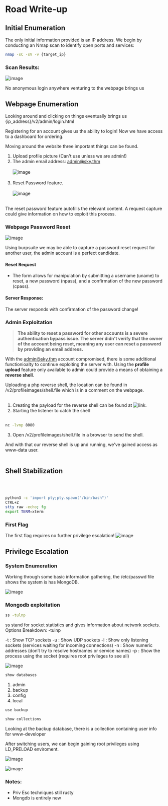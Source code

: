# Road Write-up

## Initial Enumeration

The only initial information provided is an IP address. We begin by conducting an Nmap scan to identify open ports and services:

```bash
nmap -sC -sV -v {target_ip}
```
### Scan Results:
![image](https://github.com/user-attachments/assets/8a900757-5405-458e-ba6b-bf2435ee8803)

No anonymous login anywhere venturing to the webpage brings us 

## Webpage Enumeration

Looking around and clicking on things eventually brings us {ip_address}/v2/admin/login.html

Registering for an account gives us the ability to login! Now we have access to a dashboard for ordering.

Moving around the website three important things can be found.

1. Upload profile picture (Can't use unless we are admin!)
2. The admin email address: admin@sky.thm
<br/><br/>
![image](https://github.com/user-attachments/assets/ede4905b-decc-4c73-a6ce-d51263151496)
<br/><br/>
4. Reset Password feature.
<br/><br/>
![image](https://github.com/user-attachments/assets/66cb4b96-e919-4db7-ad66-8d8b3109071f)
<br/><br/>

The reset password feature autofills the relevant content. A request capture could give information on how to exploit this process.
### Webpage Password Reset

![image](https://github.com/user-attachments/assets/98adb69b-ed3b-477d-bf93-87894018be66)

Using burpsuite we may be able to capture a password reset request for another user, the admin account is a perfect candidate.

#### Reset Request
- The form allows for manipulation by submitting a username (uname) to reset, a new password (npass), and a confirmation of the new password (cpass).

#### Server Response:
The server responds with confirmation of the password change!

### Admin Exploitation
> **The ability to reset a password for other accounts is a severe **authentication bypass** issue. The server didn't verify that the owner of the account being reset, meaning any user can reset a password by providing an email address.**

With the admin@sky.thm account compromised, there is some additional functionioalty to continue exploiting the server with. Using the **profile upload** feature only available to admin could provide a means of obtaining a **reverse shell**.

Uploading a php reverse shell, the location can be found in /v2/profileimages/shell.file which is in a comment on the webpage.
<br/><br/>
1. Creating the payload for the reverse shell can be found at ![link](https://github.com/pentestmonkey/php-reverse-shell).
2. Starting the listener to catch the shell
<br/><br/>
```bash
nc -lvnp 8080
```
3. Open /v2/profileimages/shell.file in a browser to send the shell.

And with that our reverse shell is up and running, we've gained access as www-data user.
<br/><br/>
## Shell Stabilization
<br/><br/>
```bash
python3 -c 'import pty;pty.spawn("/bin/bash")'
CTRL+Z
stty raw -echo; fg
export TERM=xterm
```
### First Flag
The first flag requires no further privilege escalation!
![image](https://github.com/user-attachments/assets/e72c2721-d40c-4231-ada1-0d5383f6f59c)

## Privilege Escalation

### System Enumeration

Working through some basic information gathering, the /etc/passwd file shows the system is has MongoDB.

![image](https://github.com/user-attachments/assets/e7844299-64b8-4c51-a312-fe604d74e915)

### Mongodb exploitation

```bash
ss -tulnp
```
ss stand for socket statistics and gives information about network sockets.
Options Breakdown: -tulnp

-t : Show TCP sockets
-u : Show UDP sockets
-l : Show only listening sockets (services waiting for incoming connections)
-n : Show numeric addresses (don’t try to resolve hostnames or service names)
-p : Show the process using the socket (requires root privileges to see all)

![image](https://github.com/user-attachments/assets/22ef5b29-8fd0-4885-82df-94e2458920d5)

```bash
show databases
```
1. admin
2. backup
3. config
4. local

```bash
use backup
```
```bash
show collections
```
Looking at the backup database, there is a collection containing user info for www-developer

After switching users, we can begin gaining root privileges using LD_PRELOAD enviroment.

![image](https://github.com/user-attachments/assets/908cced0-71c7-457b-88ce-987059ec74a0)

![image](https://github.com/user-attachments/assets/ad7a6de0-9fc2-45c9-935b-53cae8682a25)


### Notes:
- Priv Esc techniques still rusty
- Mongdb is entirely new
